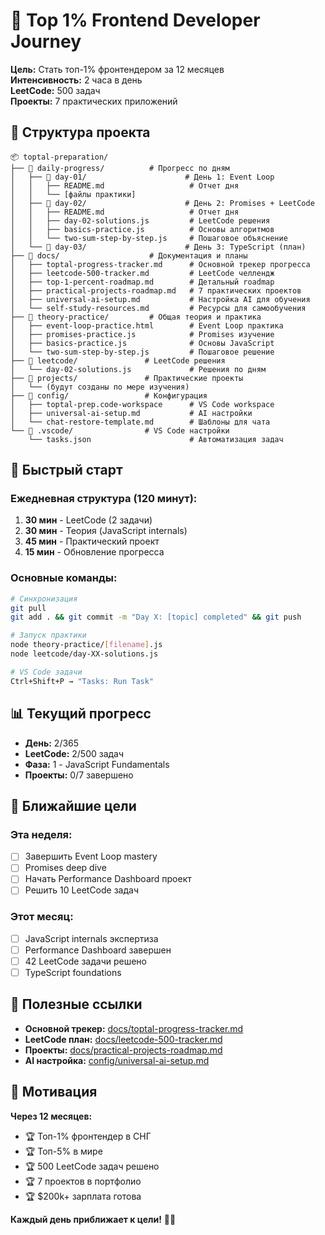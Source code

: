 # 🚀 Top 1% Frontend Developer Journey

**Цель:** Стать топ-1% фронтендером за 12 месяцев  
**Интенсивность:** 2 часа в день  
**LeetCode:** 500 задач  
**Проекты:** 7 практических приложений

## 📁 Структура проекта

```
📦 toptal-preparation/
├── 📁 daily-progress/          # Прогресс по дням
│   ├── 📁 day-01/                      # День 1: Event Loop
│   │   ├── README.md                   # Отчет дня
│   │   └── [файлы практики]
│   ├── 📁 day-02/                      # День 2: Promises + LeetCode
│   │   ├── README.md                   # Отчет дня
│   │   ├── day-02-solutions.js         # LeetCode решения
│   │   ├── basics-practice.js          # Основы алгоритмов
│   │   └── two-sum-step-by-step.js     # Пошаговое объяснение
│   └── 📁 day-03/                      # День 3: TypeScript (план)
├── 📁 docs/                    # Документация и планы
│   ├── toptal-progress-tracker.md      # Основной трекер прогресса
│   ├── leetcode-500-tracker.md         # LeetCode челлендж
│   ├── top-1-percent-roadmap.md        # Детальный roadmap
│   ├── practical-projects-roadmap.md   # 7 практических проектов
│   ├── universal-ai-setup.md           # Настройка AI для обучения
│   └── self-study-resources.md         # Ресурсы для самообучения
├── 📁 theory-practice/         # Общая теория и практика
│   ├── event-loop-practice.html        # Event Loop практика
│   ├── promises-practice.js            # Promises изучение
│   ├── basics-practice.js              # Основы JavaScript
│   └── two-sum-step-by-step.js         # Пошаговое решение
├── 📁 leetcode/               # LeetCode решения
│   └── day-02-solutions.js             # Решения по дням
├── 📁 projects/               # Практические проекты
│   └── (будут созданы по мере изучения)
├── 📁 config/                 # Конфигурация
│   ├── toptal-prep.code-workspace      # VS Code workspace
│   ├── universal-ai-setup.md           # AI настройки
│   └── chat-restore-template.md        # Шаблоны для чата
└── 📁 .vscode/                # VS Code настройки
    └── tasks.json                      # Автоматизация задач
```

## 🎯 Быстрый старт

### Ежедневная структура (120 минут):

1. **30 мин** - LeetCode (2 задачи)
2. **30 мин** - Теория (JavaScript internals)
3. **45 мин** - Практический проект
4. **15 мин** - Обновление прогресса

### Основные команды:

```bash
# Синхронизация
git pull
git add . && git commit -m "Day X: [topic] completed" && git push

# Запуск практики
node theory-practice/[filename].js
node leetcode/day-XX-solutions.js

# VS Code задачи
Ctrl+Shift+P → "Tasks: Run Task"
```

## 📊 Текущий прогресс

- **День:** 2/365
- **LeetCode:** 2/500 задач
- **Фаза:** 1 - JavaScript Fundamentals
- **Проекты:** 0/7 завершено

## 🎯 Ближайшие цели

### Эта неделя:

- [ ] Завершить Event Loop mastery
- [ ] Promises deep dive
- [ ] Начать Performance Dashboard проект
- [ ] Решить 10 LeetCode задач

### Этот месяц:

- [ ] JavaScript internals экспертиза
- [ ] Performance Dashboard завершен
- [ ] 42 LeetCode задачи решено
- [ ] TypeScript foundations

## 🔗 Полезные ссылки

- **Основной трекер:** [docs/toptal-progress-tracker.md](docs/toptal-progress-tracker.md)
- **LeetCode план:** [docs/leetcode-500-tracker.md](docs/leetcode-500-tracker.md)
- **Проекты:** [docs/practical-projects-roadmap.md](docs/practical-projects-roadmap.md)
- **AI настройка:** [config/universal-ai-setup.md](config/universal-ai-setup.md)

## 🚀 Мотивация

**Через 12 месяцев:**

- 🏆 Топ-1% фронтендер в СНГ
- 🏆 Топ-5% в мире
- 🏆 500 LeetCode задач решено
- 🏆 7 проектов в портфолио
- 🏆 $200k+ зарплата готова

**Каждый день приближает к цели!** 💪🔥
